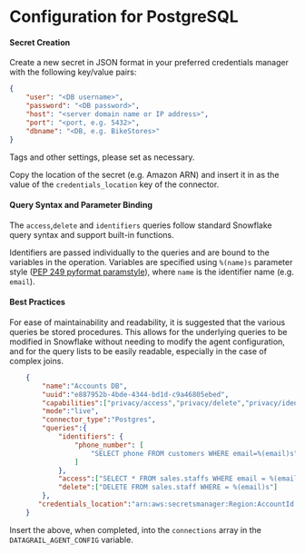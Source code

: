 # Configuration for PostgreSQL

#### Secret Creation

Create a new secret in JSON format in your preferred credentials manager with the following key/value pairs:
```json
{
    "user": "<DB username>",
    "password": "<DB password>",
    "host": "<server domain name or IP address>",
    "port": "<port, e.g. 5432>",
    "dbname": "<DB, e.g. BikeStores>"
}
```
Tags and other settings, please set as necessary.

Copy the location of the secret (e.g. Amazon ARN) and insert it in as the value of the `credentials_location` key of the connector.

#### Query Syntax and Parameter Binding
The `access`,`delete` and `identifiers` queries follow standard Snowflake query syntax and support built-in functions. 

Identifiers are passed individually to the queries and are bound to the variables in the operation. Variables are specified using `%(name)s` parameter style ([PEP 249 pyformat paramstyle](https://peps.python.org/pep-0249/#paramstyle)), where `name` is the identifier name (e.g. `email`).

#### Best Practices
For ease of maintainability and readability, it is suggested that the various queries be stored procedures. This allows for the underlying queries to be modified in Snowflake without needing to modify the agent configuration, and for the query lists to be easily readable, especially in the case of complex joins.
```json
    {
        "name":"Accounts DB",
        "uuid":"e887952b-4bde-4344-bd1d-c9a46805ebed",
        "capabilities":["privacy/access","privacy/delete","privacy/identifiers"],
        "mode":"live",
        "connector_type":"Postgres",
        "queries":{
            "identifiers": {
                "phone_number": [
                    "SELECT phone FROM customers WHERE email=%(email)s"
                ]
            },
            "access":["SELECT * FROM sales.staffs WHERE email = %(email)s"],
            "delete":["DELETE FROM sales.staff WHERE = %(email)s"]
        },
       "credentials_location":"arn:aws:secretsmanager:Region:AccountId:secret:datagrail.postgres"
    }
```
Insert the above, when completed, into the `connections` array in the `DATAGRAIL_AGENT_CONFIG` variable.

